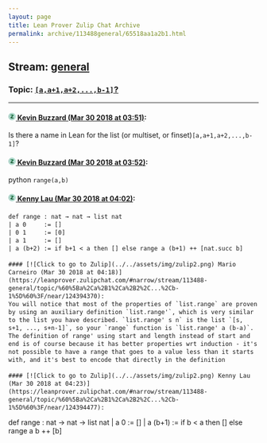 ```yaml
---
layout: page
title: Lean Prover Zulip Chat Archive 
permalink: archive/113488general/65518aa1a2b1.html
---
```


## Stream: [general](index.html)
### Topic: [`[a,a+1,a+2,...,b-1]`?](65518aa1a2b1.html)

---

#### [![Click to go to Zulip](../../assets/img/zulip2.png) Kevin Buzzard (Mar 30 2018 at 03:51)](https://leanprover.zulipchat.com/#narrow/stream/113488-general/topic/%60%5Ba%2Ca%2B1%2Ca%2B2%2C...%2Cb-1%5D%60%3F/near/124393624):
Is there a name in Lean for the list (or multiset, or finset)`[a,a+1,a+2,...,b-1]`?

#### [![Click to go to Zulip](../../assets/img/zulip2.png) Kevin Buzzard (Mar 30 2018 at 03:52)](https://leanprover.zulipchat.com/#narrow/stream/113488-general/topic/%60%5Ba%2Ca%2B1%2Ca%2B2%2C...%2Cb-1%5D%60%3F/near/124393662):
python `range(a,b)`

#### [![Click to go to Zulip](../../assets/img/zulip2.png) Kenny Lau (Mar 30 2018 at 04:02)](https://leanprover.zulipchat.com/#narrow/stream/113488-general/topic/%60%5Ba%2Ca%2B1%2Ca%2B2%2C...%2Cb-1%5D%60%3F/near/124393957):
```
def range : nat → nat → list nat
| a 0     := []
| 0 1     := [0]
| a 1     := []
| a (b+2) := if b+1 < a then [] else range a (b+1) ++ [nat.succ b]

#### [![Click to go to Zulip](../../assets/img/zulip2.png) Mario Carneiro (Mar 30 2018 at 04:18)](https://leanprover.zulipchat.com/#narrow/stream/113488-general/topic/%60%5Ba%2Ca%2B1%2Ca%2B2%2C...%2Cb-1%5D%60%3F/near/124394370):
You will notice that most of the properties of `list.range` are proven by using an auxiliary definition `list.range'`, which is very similar to the list you have described. `list.range' s n` is the list `[s, s+1, ..., s+n-1]`, so your `range` function is `list.range' a (b-a)`. The definition of range' using start and length instead of start and end is of course because it has better properties wrt induction - it's not possible to have a range that goes to a value less than it starts with, and it's best to encode that directly in the definition

#### [![Click to go to Zulip](../../assets/img/zulip2.png) Kenny Lau (Mar 30 2018 at 04:23)](https://leanprover.zulipchat.com/#narrow/stream/113488-general/topic/%60%5Ba%2Ca%2B1%2Ca%2B2%2C...%2Cb-1%5D%60%3F/near/124394477):
```
def range : nat → nat → list nat
| a 0     := []
| a (b+1) := if b < a then [] else range a b ++ [b]

